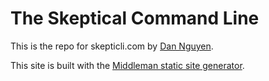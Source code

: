 # The Skeptical Command Line

This is the repo for skepticli.com by [Dan Nguyen](//danwin.com).

This site is built with the [Middleman static site generator](//middlemanapp.com).

